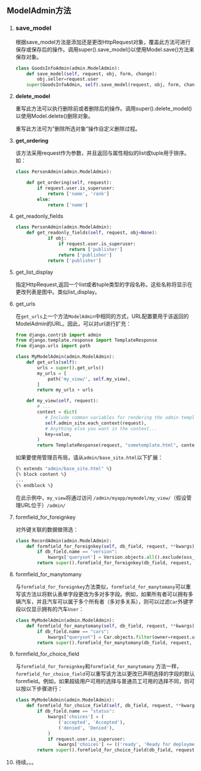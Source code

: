 ## ModelAdmin方法

1. ### save_model

    根据save_model方法是添加还是更改HttpRequest对象，覆盖此方法可进行保存或保存后的操作。调用super().save_model()以使用Model.save()方法来保存对象。

    ```python
    class GoodsInfoAdmin(admin.ModelAdmin):
    	def save_model(self, request, obj, form, change):   	
        	obj.seller=request.user   
    	super(GoodsInfoAdmin, self).save_model(request, obj, form, change)
    ```

2. **delete_model**

    重写此方法可以执行删除前或者删除后的操作。调用super().delete_model()以使用Model.delete()删除对象。

    重写此方法可为”删除所选对象“操作自定义删除过程。

3. **get_ordering**

    该方法采用request作为参数，并且返回与属性相似的list或tuple用于排序。如：

    ```python
    class PersonAdmin(admin.ModelAdmin):
    
        def get_ordering(self, request):
            if request.user.is_superuser:
                return ['name', 'rank']
            else:
                return ['name']
    ```

4. get_readonly_fields

    ```python
    class PersonAdmin(admin.ModelAdmin):
        def get_readonly_fields(self, request, obj=None):   
                if obj:      
                    if request.user.is_superuser:         
                        return ['publisher']      
                    return ['publisher']   
                return ['publisher']
    ```

    

5. get_list_display

    指定HttpRequest,返回一个list或者tuple类型的字段名称，这些名称将显示在更改列表是图中。类似list_display。

6. get_urls

    在`get_urls`上一个方法`ModelAdmin`中相同的方式，URL配置要用于该返回的ModelAdmin的URL。因此，可以对url进行扩充：

    ```python
    from django.contrib import admin
    from django.template.response import TemplateResponse
    from django.urls import path
    
    class MyModelAdmin(admin.ModelAdmin):
        def get_urls(self):
            urls = super().get_urls()
            my_urls = [
                path('my_view/', self.my_view),
            ]
            return my_urls + urls
    
        def my_view(self, request):
            # ...
            context = dict(
               # Include common variables for rendering the admin template.
               self.admin_site.each_context(request),
               # Anything else you want in the context...
               key=value,
            )
            return TemplateResponse(request, "sometemplate.html", context)
    ```

    如果要使用管理员布局，请从`admin/base_site.html`以下扩展：

    ```python
    {% extends "admin/base_site.html" %}
    {% block content %}
    ...
    {% endblock %}
    ```

    在此示例中，`my_view`将通过访问 `/admin/myapp/mymodel/my_view/`（假设管理URL位于）`/admin/`

7. formfield_for_foreignkey

    对外键关联的数据做筛选：

    ```python
    class RecordAdmin(admin.ModelAdmin):
        def formfield_for_foreignkey(self, db_field, request, **kwargs):
            if db_field.name == "version":
                kwargs['queryset'] = Version.objects.all().exclude(oss_links='')
            return super().formfield_for_foreignkey(db_field, request, **kwargs)
    ```

8. formfield_for_manytomany

    与`formfield_for_foreignkey`方法类似，`formfield_for_manytomany`可以重写该方法以将默认表单字段更改为多对多字段。例如，如果所有者可以拥有多辆汽车，并且汽车可以属于多个所有者（多对多关系），则可以过滤`Car`外键字段以仅显示拥有的汽车`User`：

    ```python
    class MyModelAdmin(admin.ModelAdmin):
        def formfield_for_manytomany(self, db_field, request, **kwargs):
            if db_field.name == "cars":
                kwargs["queryset"] = Car.objects.filter(owner=request.user)
            return super().formfield_for_manytomany(db_field, request, **kwargs)
    ```

9. formfield_for_choice_field

    与`formfield_for_foreignkey`和`formfield_for_manytomany` 方法一样，`formfield_for_choice_field`可以重写该方法以更改已声明选择的字段的默认formfield。例如，如果超级用户可用的选择与普通员工可用的选择不同，则可以按以下步骤进行：

    ```python
    class MyModelAdmin(admin.ModelAdmin):
        def formfield_for_choice_field(self, db_field, request, **kwargs):
            if db_field.name == "status":
                kwargs['choices'] = (
                    ('accepted', 'Accepted'),
                    ('denied', 'Denied'),
                )
                if request.user.is_superuser:
                    kwargs['choices'] += (('ready', 'Ready for deployment'),)
            return super().formfield_for_choice_field(db_field, request, **kwargs)
    ```

10. 待续。。。


